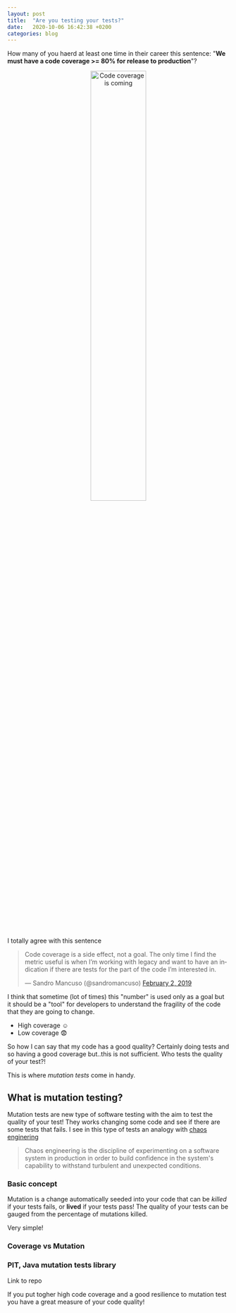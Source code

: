 ```yaml
---
layout: post
title:  "Are you testing your tests?"
date:   2020-10-06 16:42:38 +0200
categories: blog
---
```

How many of you haerd at least one time in their career this sentence: "**We must have a code coverage >= 80% for release to production**"?

<p align="center">
<img src="https://memegenerator.net/img/instances/54739072.jpg" alt="Code coverage is coming" width="50%"/>
</p>

I totally agree with this sentence

<blockquote class="twitter-tweet"><p lang="en" dir="ltr">Code coverage is a side effect, not a goal. The only time I find the metric useful is when I’m working with legacy and want to have an indication if there are tests for the part of the code I’m interested in.</p>&mdash; Sandro Mancuso (@sandromancuso) <a href="https://twitter.com/sandromancuso/status/1091701221390516224?ref_src=twsrc%5Etfw">February 2, 2019</a></blockquote>

I think that sometime (lot of times) this "number" is used only as a goal but it should be a "tool" for developers to understand the fragility of the code that they are going to change. 

* High coverage :relaxed:
* Low coverage :fearful:

So how I can say that my code has a good quality? Certainly doing tests and so having a good coverage but..this is not sufficient. Who tests the quality of your test?!

This is where *mutation tests* come in handy.

## What is mutation testing?
Mutation tests are new type of software testing with the aim to test the quality of your test! They works changing some code and see if there are some tests that fails.
I see in this type of tests an analogy with [chaos enginering](https://principlesofchaos.org/) 

> Chaos engineering is the discipline of experimenting on a software system in production in order to build confidence in the system's capability to withstand turbulent and unexpected conditions.

### Basic concept
Mutation is a change automatically seeded into your code that can be *killed* if your tests fails, or **lived** if your tests pass!
The quality of your tests can be gauged from the percentage of mutations killed.

Very simple!

### Coverage vs Mutation

### PIT, Java mutation tests library


Link to repo

If you put togher high code coverage and a good resilience to mutation test you have a great measure of your code quality!
